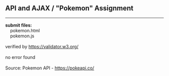 ## API and AJAX / "Pokemon" Assignment

----

**submit files:**<br />
&nbsp;&nbsp;&nbsp;&nbsp;pokemon.html<br />
&nbsp;&nbsp;&nbsp;&nbsp;pokemon.js<br />
<br />
verified by <https://validator.w3.org/><br />
<br />
no error found<br />
<br />
Source: Pokemon API - <https://pokeapi.co/><br />

